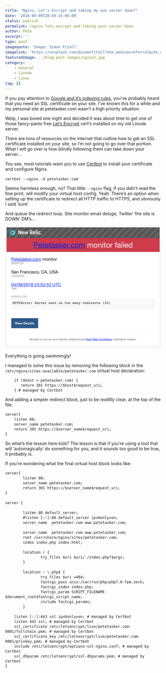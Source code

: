 ```yaml
---
title: "Nginx, Let's Encrypt and taking my own server down?"
date: '2018-04-09T20:49:15-04:00'
status: publish
permalink: /nginx-lets-encrypt-and-taking-your-server-down
author: Pete
excerpt: ''
type: post
imagequote: 'Image: Simon Fitall'
imagelink: 'https://unsplash.com/@simonfitall?utm_medium=referral&utm_campaign=photographer-credit&utm_content=creditBadge'
featuredImage: ../blog-post-images/nginx2.jpg
category:
    - General
    - Linode
    - Linux
tag: []
---
```


If you pay attention to [Google and it’s indexing rules](https://fourdots.com/blog/why-you-need-ssl-to-rank-better-in-2016-and-how-to-set-it-2169), you’ve probably heard that you need an SSL certificate on your site. I’ve known this for a while and my personal site at petetasker.com wasn’t a high priority situation.

Welp, I was bored one night and decided it was about time to get one of those fancy-pants free [Let’s Encrypt](https://letsencrypt.org/) cert’s installed on my old Linode server.

There are tons of resources on the internet that outline how to get an SSL certificate installed on your site, so I’m not going to go over that portion. What I will go over is how blindly following them can take down your server…

You see, most tutorials want you to use [Certbot](https://certbot.eff.org/) to install your certificate and configure Nginx.

`certbot --nginx -d petetasker.com`

Seems harmless enough, no? That little `--nginx` flag, if you didn’t read the fine print, will modify your virtual host config. Yeah. There’s an option when setting up the certificate to redirect all HTTP traffic to HTTPS, and obviously I said ‘sure’.

And queue the redirect loop. Site monitor email deluge, Twitter ‘the site is DOWN’ DM’s…

![](../blog-post-images/Monosnap-2018-04-09-20-27-44.png)

Everything is going swimmingly!

I managed to solve this issue by removing the following block in the `/etc/nginx/sites-available/petetasker.com` virtual host declaration:

```shell
    if ($host = petetasker.com) {
       return 301 https://$host$request_uri;
    } # managed by Certbot
```

And adding a simpler redirect block, just to be *reallllly* clear, at the top of the file:

```shell
server{
    listen 80;
    server_name petetasker.com;
    return 301 https://$server_name$request_uri;
}

```

So what’s the lesson here kids? The lesson is that if you’re using a tool that will ‘automagically’ do something for you, and it sounds too good to be true, it probably is.

If you’re wondering what the final virtual host block looks like:

```shell
server{
        listen 80;
        server_name petetasker.com;
        return 301 https://$server_name$request_uri;
}

server {

        listen 80 default_server;
        #listen [::]:80 default_server ipv6only=on;
        server_name  petetasker.com www.petetasker.com;

        server_name  petetasker.com www.petetasker.com;
        root /usr/share/nginx/sites/petetasker.com;
        index index.php index.html;

        location / {
                try_files $uri $uri/ /index.php?$args;
        }

        location ~ \.php$ {
                try_files $uri =404;
                fastcgi_pass unix:/var/run/php/php7.0-fpm.sock;
                fastcgi_index index.php;
                fastcgi_param SCRIPT_FILENAME $document_root$fastcgi_script_name;
                include fastcgi_params;
        }

    listen [::]:443 ssl ipv6only=on; # managed by Certbot
    listen 443 ssl; # managed by Certbot
    ssl_certificate /etc/letsencrypt/live/petetasker.com-0001/fullchain.pem; # managed by Certbot
    ssl_certificate_key /etc/letsencrypt/live/petetasker.com-0001/privkey.pem; # managed by Certbot
    include /etc/letsencrypt/options-ssl-nginx.conf; # managed by Certbot
    ssl_dhparam /etc/letsencrypt/ssl-dhparams.pem; # managed by Certbot
}
```